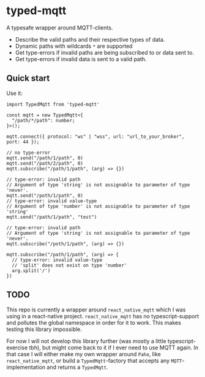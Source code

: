 # typed-mqtt

A typesafe wrapper around MQTT-clients.<br/>

- Describe the valid paths and their respective types of data.
- Dynamic paths with wildcards `*` are supported
- Get type-errors if invalid paths are being subscribed to or data sent to.
- Get type-errors if invalid data is sent to a valid path.

## Quick start

Use it:

```tsx
import TypedMqtt from 'typed-mqtt'

const mqtt = new TypedMqtt<{
  "/path/*/path": number;
}>();

mqtt.connect({ protocol: "ws" | "wss", url: "url_to_your_broker", port: 44 });

// no type-error
mqtt.send("/path/1/path", 0)
mqtt.send("/path/2/path", 0)
mqtt.subscribe("/path/1/path", (arg) => {})

// type-error: invalid path
// Argument of type 'string' is not assignable to parameter of type 'never'.
mqtt.send("/poth/1/path", 0)
// type-error: invalid value-type
// Argument of type 'number' is not assignable to parameter of type 'string'
mqtt.send("/path/1/path", "test")

// type-error: invalid path
// Argument of type 'string' is not assignable to parameter of type 'never'.
mqtt.subscribe("/poth/1/path", (arg) => {})

mqtt.subscribe("/path/1/path", (arg) => {
  // type-error: invalid value-type
  // 'split' does not exist on type 'number'
  arg.split('/')
})
```

## TODO

This repo is currently a wrapper around `react_native_mqtt` which I was using in a react-native project. `react_native_mqtt` has no typescript-support and pollutes the global namespace in order for it to work. This makes testing this library impossible.

For now I will not develop this library further (was mostly a little typescript-exercise tbh), but might come back to it if I ever need to use MQTT again. In that case I will either make my own wrapper around `Paho`, like `react_native_mqtt`, or build a `TypedMqtt`-factory that accepts any `MQTT`-implementation and returns a `TypedMqtt`.
